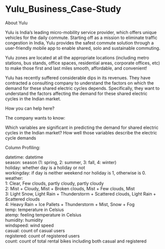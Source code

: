 # Yulu_Business_Case-Study

About Yulu

Yulu is India’s leading micro-mobility service provider, which offers unique vehicles for the daily commute. Starting off as a mission to eliminate traffic congestion in India, Yulu provides the safest commute solution through a user-friendly mobile app to enable shared, solo and sustainable commuting.

Yulu zones are located at all the appropriate locations (including metro stations, bus stands, office spaces, residential areas, corporate offices, etc) to make those first and last miles smooth, affordable, and convenient!

Yulu has recently suffered considerable dips in its revenues. They have contracted a consulting company to understand the factors on which the demand for these shared electric cycles depends. Specifically, they want to understand the factors affecting the demand for these shared electric cycles in the Indian market.


How you can help here?

The company wants to know:

Which variables are significant in predicting the demand for shared electric cycles in the Indian market?
How well those variables describe the electric cycle demands


Column Profiling:

datetime: datetime <br>
season: season (1: spring, 2: summer, 3: fall, 4: winter) <br>
holiday: whether day is a holiday or not  <br>
workingday: if day is neither weekend nor holiday is 1, otherwise is 0. <br>
weather: <br>
1: Clear, Few clouds, partly cloudy, partly cloudy <br>
2: Mist + Cloudy, Mist + Broken clouds, Mist + Few clouds, Mist <br>
3: Light Snow, Light Rain + Thunderstorm + Scattered clouds, Light Rain + Scattered clouds <br>
4: Heavy Rain + Ice Pallets + Thunderstorm + Mist, Snow + Fog <br>
temp: temperature in Celsius <br>
atemp: feeling temperature in Celsius <br>
humidity: humidity <br>
windspeed: wind speed <br>
casual: count of casual users <br>
registered: count of registered users <br>
count: count of total rental bikes including both casual and registered <br>
